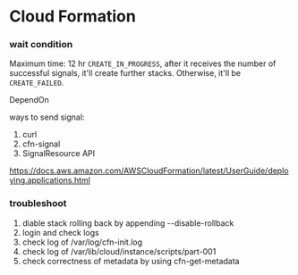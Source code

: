 # Cloud Formation


### wait condition
Maximum time: 12 hr
`CREATE_IN_PROGRESS`, after it receives the number of successful signals, it'll create further stacks.  Otherwise, it'll be `CREATE_FAILED`.

DependOn <resources>

ways to send signal:
1. curl
2. cfn-signal
3. SignalResource API


https://docs.aws.amazon.com/AWSCloudFormation/latest/UserGuide/deploying.applications.html

### troubleshoot 
1. diable stack rolling back by appending --disable-rollback
2. login and check logs
3. check log of /var/log/cfn-init.log
4. check log of /var/lib/cloud/instance/scripts/part-001
5. check correctness of metadata by using cfn-get-metadata